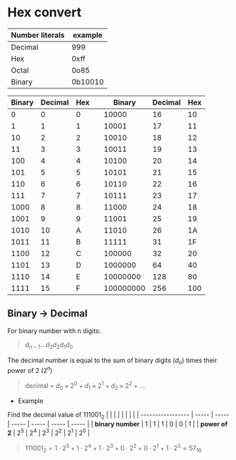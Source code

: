 # Hex convert

| Number literals | example |
| --------------- | ------- |
| Decimal         | 999     |
| Hex             | 0xff    |
| Octal           | 0o85    |
| Binary          | 0b10010 |

| Binary | Decimal | Hex |     | Binary    | Decimal | Hex |
| ------ | ------- | --- | --- | --------- | ------- | --- |
| 0      | 0       | 0   |     | 10000     | 16      | 10  |
| 1      | 1       | 1   |     | 10001     | 17      | 11  |
| 10     | 2       | 2   |     | 10010     | 18      | 12  |
| 11     | 3       | 3   |     | 10011     | 19      | 13  |
| 100    | 4       | 4   |     | 10100     | 20      | 14  |
| 101    | 5       | 5   |     | 10101     | 21      | 15  |
| 110    | 6       | 6   |     | 10110     | 22      | 16  |
| 111    | 7       | 7   |     | 10111     | 23      | 17  |
| 1000   | 8       | 8   |     | 11000     | 24      | 18  |
| 1001   | 9       | 9   |     | 11001     | 25      | 19  |
| 1010   | 10      | A   |     | 11010     | 26      | 1A  |
| 1011   | 11      | B   |     | 11111     | 31      | 1F  |
| 1100   | 12      | C   |     | 100000    | 32      | 20  |
| 1101   | 13      | D   |     | 1000000   | 64      | 40  |
| 1110   | 14      | E   |     | 10000000  | 128     | 80  |
| 1111   | 15      | F   |     | 100000000 | 256     | 100 |

## Binary -> Decimal

For binary number with n digits:
> $d_{n-1}...d_3d_2d_1d_0$

The decimal number is equal to the sum of binary digits ($d_n$) times their power of 2 ($2^n$)
> decimal = $d_0×2^0+d_1×2^1+d_2×2^2+...$

* Example

Find the decimal value of $111001_2$
|                   |       |       |       |       |       |       |
| ----------------- | ----- | ----- | ----- | ----- | ----- | ----- |
| **binary number** | 1     | 1     | 1     | 0     | 0     | 1     |
| **power of 2**    | $2^5$ | $2^4$ | $2^3$ | $2^2$ | $2^1$ | $2^0$ |

> $111001_2 = 1⋅2^5+1⋅2^4+1⋅2^3+0⋅2^2+0⋅2^1+1⋅2^0 = 57_{10}$